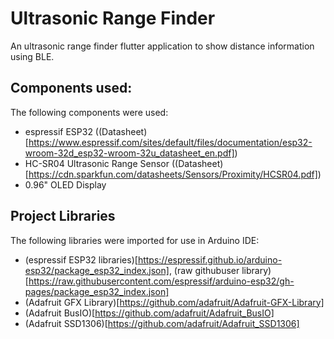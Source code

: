 # Ultrasonic Range Finder
An ultrasonic range finder flutter application to show distance information using BLE.

## Components used:
The following components were used:
- espressif ESP32 ((Datasheet)[https://www.espressif.com/sites/default/files/documentation/esp32-wroom-32d_esp32-wroom-32u_datasheet_en.pdf])
- HC-SR04 Ultrasonic Range Sensor ((Datasheet)[https://cdn.sparkfun.com/datasheets/Sensors/Proximity/HCSR04.pdf])
- 0.96" OLED Display

## Project Libraries
The following libraries were imported for use in Arduino IDE:
- (espressif ESP32 libraries)[https://espressif.github.io/arduino-esp32/package_esp32_index.json], (raw githubuser library)[https://raw.githubusercontent.com/espressif/arduino-esp32/gh-pages/package_esp32_index.json]
- (Adafruit GFX Library)[https://github.com/adafruit/Adafruit-GFX-Library]
- (Adafruit BusIO)[https://github.com/adafruit/Adafruit_BusIO]
- (Adafruit SSD1306)[https://github.com/adafruit/Adafruit_SSD1306]